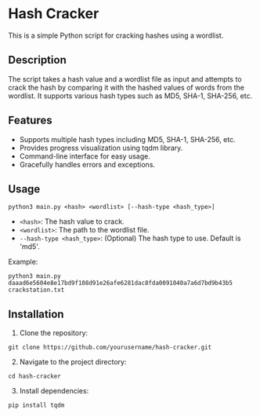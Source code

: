 # Hash Cracker

This is a simple Python script for cracking hashes using a wordlist.

## Description

The script takes a hash value and a wordlist file as input and attempts to crack the hash by comparing it with the hashed values of words from the wordlist. It supports various hash types such as MD5, SHA-1, SHA-256, etc.

## Features

- Supports multiple hash types including MD5, SHA-1, SHA-256, etc.
- Provides progress visualization using tqdm library.
- Command-line interface for easy usage.
- Gracefully handles errors and exceptions.

## Usage

```
python3 main.py <hash> <wordlist> [--hash-type <hash_type>]
```

- `<hash>`: The hash value to crack.
- `<wordlist>`: The path to the wordlist file.
- `--hash-type <hash_type>`: (Optional) The hash type to use. Default is 'md5'.

Example:
```
python3 main.py daaad6e5604e8e17bd9f108d91e26afe6281dac8fda0091040a7a6d7bd9b43b5 crackstation.txt
```

## Installation

1. Clone the repository:

```
git clone https://github.com/yourusername/hash-cracker.git
```

2. Navigate to the project directory:

```
cd hash-cracker
```

3. Install dependencies:

```
pip install tqdm
```
